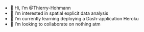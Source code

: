 - 👋 Hi, I’m @Thierry-Hohmann
- 👀 I’m interested in spatial explicit data analysis
- 🌱 I’m currently learning deploying a Dash-application Heroku
- 💞️ I’m looking to collaborate on nothing atm

<!---
Thierry-Hohmann/Thierry-Hohmann is a ✨ special ✨ repository because its `README.md` (this file) appears on your GitHub profile.
You can click the Preview link to take a look at your changes.
--->
